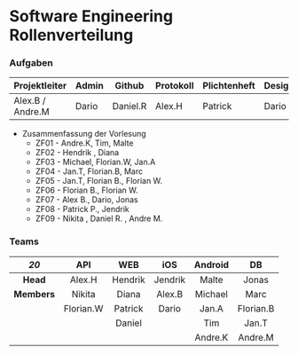 # Software Engineering Rollenverteilung

### Aufgaben

| Projektleiter    | Admin | Github   | Protokoll | Plichtenheft | Design | Mockups |
| ---------------- | ----- | -------- | --------- | ------------ | ------ | ------- |
| Alex.B / Andre.M | Dario | Daniel.R | Alex.H    | Patrick      | Dario  | Andre.K |

- Zusammenfassung der Vorlesung
  - ZF01 - Andre.K, Tim, Malte
  - ZF02 - Hendrik , Diana
  - ZF03 - Michael, Florian.W, Jan.A
  - ZF04 - Jan.T, Florian.B, Marc
  - ZF05 - Jan.T, Florian B., Florian W.
  - ZF06 - Florian B., Florian W.
  - ZF07 - Alex B., Dario, Jonas
  - ZF08 - Patrick P., Jendrik 
  - ZF09 - Nikita , Daniel R. , Andre M.

### Teams

|    *20*     |    API    |   WEB   |   iOS   | Android |    DB     |
| :---------: | :-------: | :-----: | :-----: | :-----: | :-------: |
|  **Head**   |  Alex.H   | Hendrik | Jendrik |  Malte  |   Jonas   |
| **Members** |  Nikita   |  Diana  | Alex.B  | Michael |   Marc    |
|             | Florian.W | Patrick |  Dario  |  Jan.A  | Florian.B |
|             |           | Daniel  |         |   Tim   |   Jan.T   |
|             |           |         |         | Andre.K |  Andre.M  |

